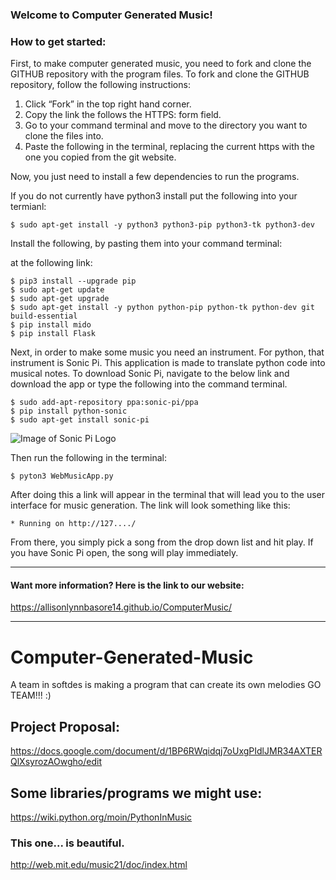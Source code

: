 
### Welcome to Computer Generated Music!

### How to get started:



First, to make computer generated music, you need to fork and clone the GITHUB repository with the program files.
To fork and clone the GITHUB repository, follow the following instructions: 

1) Click “Fork” in the top right hand corner.
2) Copy the link the follows the HTTPS: form field.
3) Go to your command terminal and move to the directory you want to clone the files into.
4) Paste the following in the terminal, replacing the current https with the one you copied from the git website.

Now, you just need to install a few dependencies to run the programs.

If you do not currently have python3 install put the following into your termianl:

```
$ sudo apt-get install -y python3 python3-pip python3-tk python3-dev
```

Install the following, by pasting them into your command terminal:

 at the following link:



```
$ pip3 install --upgrade pip
$ sudo apt-get update
$ sudo apt-get upgrade
$ sudo apt-get install -y python python-pip python-tk python-dev git build-essential
$ pip install mido
$ pip install Flask
```

Next, in order to make some music you need an instrument. For python, that instrument is Sonic Pi. This application is made to translate python code into musical notes. To download Sonic Pi, navigate to the below link and download the app or type the following into the command terminal. 


```
$ sudo add-apt-repository ppa:sonic-pi/ppa
$ pip install python-sonic
$ sudo apt-get install sonic-pi
```

![Image of Sonic Pi Logo](http://sonic-pi.net/images/logo.png)


Then run the following in the terminal:
```
$ pyton3 WebMusicApp.py
```
After doing this a link will appear in the terminal that will lead you to the user interface for music generation. The link will look something like this:
```
* Running on http://127..../
```
From there, you simply pick a song from the drop down list and hit play. If you have Sonic Pi open, the song will play immediately. 
***** 

#### Want more information? Here is the link to our website:
https://allisonlynnbasore14.github.io/ComputerMusic/

***** 

# Computer-Generated-Music
A team in softdes is making a program that can create its own melodies
GO TEAM!!! :)


## Project Proposal:
https://docs.google.com/document/d/1BP6RWqidqj7oUxgPIdlJMR34AXTERQlXsyrozAOwgho/edit


## Some libraries/programs we might use:
https://wiki.python.org/moin/PythonInMusic
### This one... is beautiful. 
http://web.mit.edu/music21/doc/index.html


